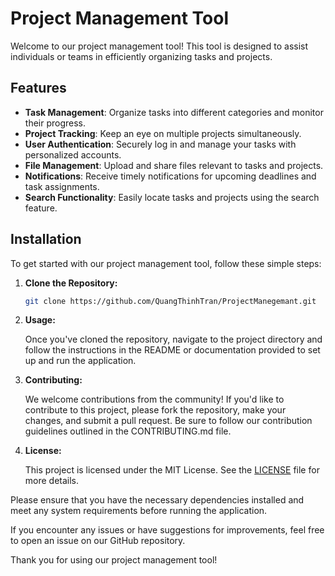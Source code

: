 # Project Management Tool

Welcome to our project management tool! This tool is designed to assist individuals or teams in efficiently organizing tasks and projects.

## Features

- **Task Management**: Organize tasks into different categories and monitor their progress.
- **Project Tracking**: Keep an eye on multiple projects simultaneously.
- **User Authentication**: Securely log in and manage your tasks with personalized accounts.
- **File Management**: Upload and share files relevant to tasks and projects.
- **Notifications**: Receive timely notifications for upcoming deadlines and task assignments.
- **Search Functionality**: Easily locate tasks and projects using the search feature.

## Installation

To get started with our project management tool, follow these simple steps:

1. **Clone the Repository:**

    ```bash
    git clone https://github.com/QuangThinhTran/ProjectManegemant.git
    ```

2. **Usage:**

    Once you've cloned the repository, navigate to the project directory and follow the instructions in the README or documentation provided to set up and run the application.

3. **Contributing:**

    We welcome contributions from the community! If you'd like to contribute to this project, please fork the repository, make your changes, and submit a pull request. Be sure to follow our contribution guidelines outlined in the CONTRIBUTING.md file.

4. **License:**

    This project is licensed under the MIT License. See the [LICENSE](https://github.com/QuangThinhTran/ProjectManegemant/blob/main/LICENSE) file for more details.

Please ensure that you have the necessary dependencies installed and meet any system requirements before running the application.

If you encounter any issues or have suggestions for improvements, feel free to open an issue on our GitHub repository.

Thank you for using our project management tool!
